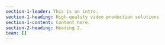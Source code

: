 ```yaml
---
section-1-leader: This is an intro.
section-1-heading: High-quality video production solutions
section-1-content: C﻿ontent here.
section-2-heading: Heading 2.
team: []
---
```

